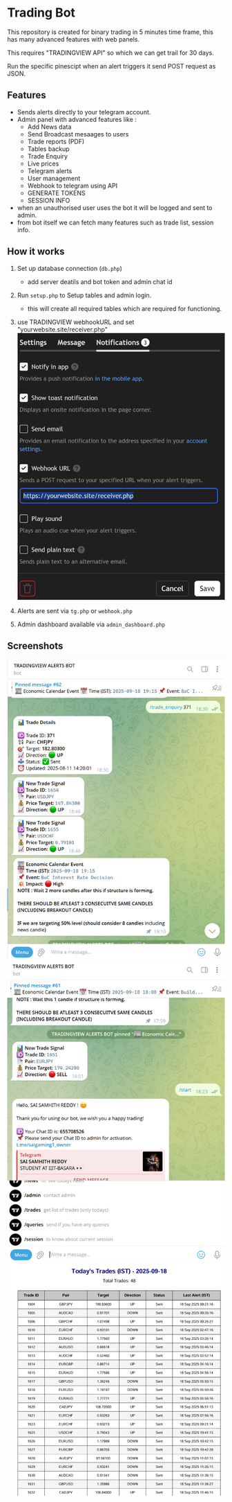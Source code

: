 # Trading Bot

This repository is created for binary trading in 5 minutes time frame, this has many advanced features with web panels.

This requires "TRADINGVIEW API" so which we can get trail for 30 days. 

Run the specific pinescipt when an alert triggers it send POST request as JSON.

## Features
- Sends alerts directly to your telegram account. 
- Admin panel with advanced features like :
  	- Add News data
  	- Send Broadcast mesaages to users 
	- Trade reports (PDF)
   	- Tables backup
   	- Trade Enquiry
   	- Live prices
	- Telegram alerts
	- User management
 	- Webhook to telegram using API
    - GENERATE TOKENS
    - SESSION INFO 
- when an unauthorised user uses the bot it will be logged and sent to admin.
- from bot itself we can fetch many features such as trade list, session info.

## How it works
1. Set up database connection (`db.php`)
   	- add server deatils and bot token and admin chat id 

2. Run `setup.php` to Setup tables and admin login.
   	- this will create all required tables which are required for functioning.

3. use TRADINGVIEW webhookURL and set "yourwebsite.site/receiver.php" 
![Dashboard](images/webhook.png)

4. Alerts are sent via `tg.php` or `webhook.php`
5. Admin dashboard available via `admin_dashboard.php`

## Screenshots
![WORKING IMAGE1](images/1.png)
![WORKING IMAGE2](images/2.png)
![WORKING IMAGE3](images/3.png)

